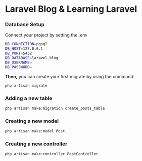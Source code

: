 # Laravel Blog & Learning Laravel

### Database Setup

Connect your project by setting the .env
```bash
DB_CONNECTION=pgsql
DB_HOST=127.0.0.1
DB_PORT=5432
DB_DATABASE=laravel_blog
DB_USERNAME=
DB_PASSWORD=
```

**Then,** you can create your first migrate by using the command:

```bash 
php artisan migrate
```

### Adding a new table
```bash
php artisan make:migration create_posts_table
```

### Creating a new model
```bash
php artisan make:model Post
```

### Creating a new controller
```bash
php artisan make:controller PostController
```
